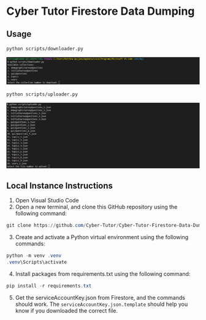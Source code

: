# Cyber Tutor Firestore Data Dumping

## Usage

```bash
python scripts/downloader.py
```

![screenshot of downloader dot py](media/downloader.png)

```bash
python scripts/uploader.py
```

![screenshot of uploader dot py](media/uploader.png)

## Local Instance Instructions

1. Open Visual Studio Code
2. Open a new terminal, and clone this GitHub repository using the following command:

```powershell
git clone https://github.com/Cyber-Tutor/Cyber-Tutor-Firestore-Data-Dumping.git
```

3. Create and activate a Python virtual environment using the following commands:

```powershell
python -m venv .venv
.venv\Scripts\activate
```

4. Install packages from requirements.txt using the following command:

```powershell
pip install -r requirements.txt
```

5. Get the serviceAccountKey.json from Firestore, and the commands should work. The `serviceAccountKey.json.template` should help you know if you downloaded the correct file.
